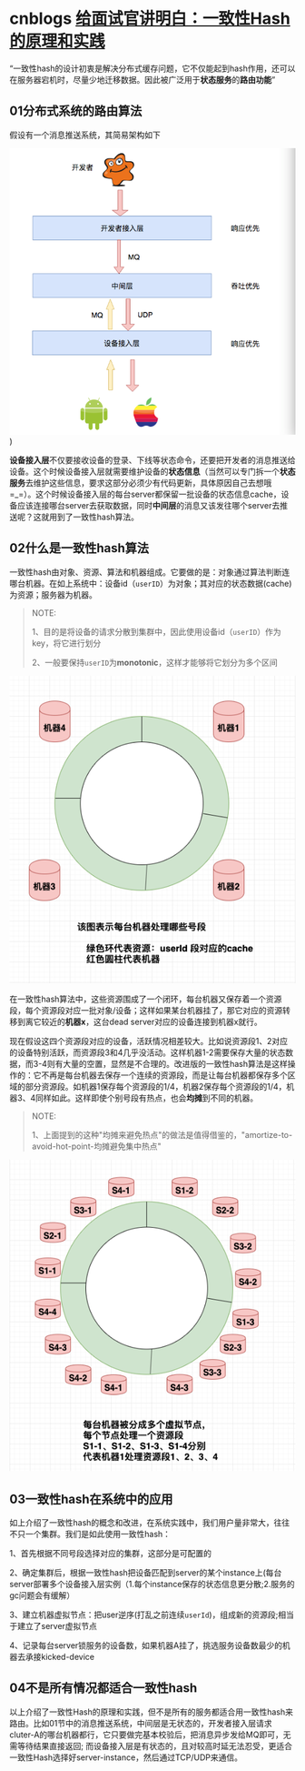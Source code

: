 # cnblogs [给面试官讲明白：一致性Hash的原理和实践](https://www.cnblogs.com/jingangtx/p/11338592.html)

“一致性hash的设计初衷是解决分布式缓存问题，它不仅能起到hash作用，还可以在服务器宕机时，尽量少地迁移数据。因此被广泛用于**状态服务**的**路由功能**”



## 01分布式系统的路由算法

假设有一个消息推送系统，其简易架构如下

![系统简易架构图](./push-architecture_-easy.jpg)
)

**设备接入层**不仅要接收设备的登录、下线等状态命令，还要把开发者的消息推送给设备。这个时候设备接入层就需要维护设备的**状态信息**（当然可以专门拆一个**状态服务**去维护这些信息，要求这部分必须少有代码更新，具体原因自己去想哦=_=）。这个时候设备接入层的每台server都保留一批设备的状态信息cache，设备应该连接哪台server去获取数据，同时**中间层**的消息又该发往哪个server去推送呢？这就用到了一致性hash算法。

## 02什么是一致性hash算法

一致性hash由对象、资源、算法和机器组成。它要做的是：对象通过算法判断连哪台机器。在如上系统中：设备id（`userID`）为对象；其对应的状态数据(cache)为资源；服务器为机器。

> NOTE: 
>
> 1、目的是将设备的请求分散到集群中，因此使用设备id（`userID`）作为key，将它进行划分
>
> 2、一般要保持`userID`为**monotonic**，这样才能够将它划分为多个区间
>
> 

![一致性hash](./Consistent-Hash.png)



在一致性hash算法中，这些资源围成了一个闭环，每台机器又保存着一个资源段，每个资源段对应一批对象/设备；这样如果某台机器挂了，那它对应的资源转移到离它较近的**机器x**，这台dead server对应的设备连接到机器x就行。

现在假设这四个资源段对应的设备，活跃情况相差较大。比如说资源段1、2对应的设备特别活跃，而资源段3和4几乎没活动。这样机器1-2需要保存大量的状态数据，而3-4则有大量的空置，显然是不合理的。改进版的一致性hash算法是这样操作的：它不再是每台机器去保存一个连续的资源段，而是让每台机器都保存多个区域的部分资源段。如机器1保存每个资源段的1/4，机器2保存每个资源段的1/4，机器3、4同样如此。这样即使个别号段有热点，也会**均摊**到不同的机器。

> NOTE: 
>
> 1、上面提到的这种"均摊来避免热点"的做法是值得借鉴的，"amortize-to-avoid-hot-point-均摊避免集中热点"

![一致性hash改进版](./Consistent-Hash-forward.png)

## 03一致性hash在系统中的应用

如上介绍了一致性hash的概念和改进，在系统实践中，我们用户量非常大，往往不只一个集群。我们是如此使用一致性hash：

1、首先根据不同号段选择对应的集群，这部分是可配置的

2、确定集群后，根据一致性hash把设备匹配到server的某个instance上(每台server部署多个设备接入层实例（1.每个instance保存的状态信息更分散;2.服务的gc问题会有缓解）

3、建立机器虚拟节点：把user逆序(打乱之前连续`userId`)，组成新的资源段;相当于建立了server虚拟节点

4、记录每台server锁服务的设备数，如果机器A挂了，挑选服务设备数最少的机器去承接kicked-device

## 04不是所有情况都适合一致性hash

以上介绍了一致性Hash的原理和实践，但不是所有的服务都适合用一致性hash来路由。比如01节中的消息推送系统，中间层是无状态的，开发者接入层请求cluter-A的哪台机器都行，它只要做完基本校验后，把消息异步发给MQ即可，无需等待结果直接返回; 而设备接入层是有状态的，且对较高时延无法忍受，更适合一致性Hash选择好server-instance，然后通过TCP/UDP来通信。

